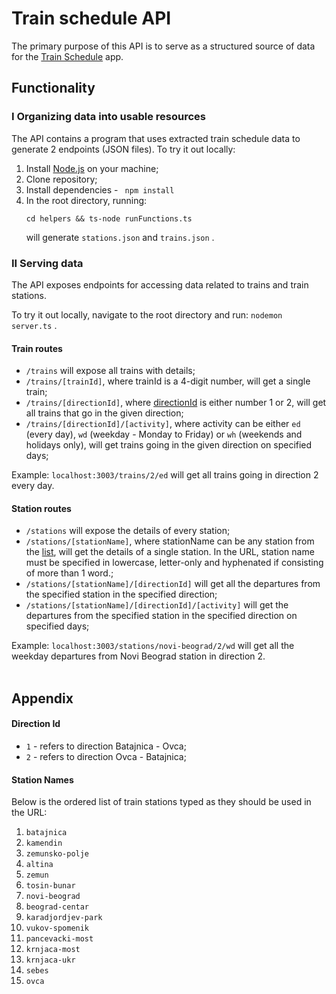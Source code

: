 # Train schedule API

The primary purpose of this API is to serve as a structured source of data for the <a href="https://github.com/Marija-Kov/train-schedule">Train Schedule</a> app.

## Functionality

### I Organizing data into usable resources

The API contains a program that uses extracted train schedule data to generate 2 endpoints (JSON files).
To try it out locally:

1. Install <a href="https://nodejs.org/en">Node.js</a> on your machine;
2. Clone repository;
3. Install dependencies - ``` npm install```
4. In the root directory, running:
   ```
   cd helpers && ts-node runFunctions.ts
   ```
   will generate ```stations.json``` and ```trains.json``` .

### II Serving data

The API exposes endpoints for accessing data related to trains and train stations.

To try it out locally, navigate to the root directory and run: ```nodemon server.ts``` .

#### Train routes

- ```/trains```  will expose all trains with details;
- ```/trains/[trainId]```, where trainId is a 4-digit number, will get a single train;
- ```/trains/[directionId]```, where [directionId](#directionId) is either number 1 or 2, will get all trains that go in the given direction;
- ```/trains/[directionId]/[activity]```, where activity can be either ```ed``` (every day), ```wd``` (weekday - Monday to Friday) or ```wh``` (weekends and holidays only), will get trains going in the given direction on specified days;

Example: ```localhost:3003/trains/2/ed``` will get all trains going in direction 2 every day.

#### Station routes

- ```/stations``` will expose the details of every station;
- ```/stations/[stationName]```, where stationName can be any station from the [list](#listOfStations), will get the details of a single station. In the URL, station name must be specified in lowercase, letter-only and hyphenated if consisting of more than 1 word.;
- ```/stations/[stationName]/[directionId]``` will get all the departures from the specified station in the specified direction;
- ```/stations/[stationName]/[directionId]/[activity]``` will get the departures from the specified station in the specified direction on specified days;

Example: ```localhost:3003/stations/novi-beograd/2/wd``` will get all the weekday departures from Novi Beograd station in direction 2.
<br><br>
## Appendix

#### Direction Id <a name = "directionId"></a>
 - ```1``` - refers to direction Batajnica - Ovca;
 - ```2``` - refers to direction Ovca - Batajnica;
#### Station Names <a name = "listOfStations"></a>

Below is the ordered list of train stations typed as they should be used in the URL: <br>
1. ```batajnica``` 
2. ```kamendin```
3. ```zemunsko-polje```
4. ```altina```
5. ```zemun```
6. ```tosin-bunar```
7. ```novi-beograd```
8. ```beograd-centar```
9. ```karadjordjev-park```
10. ```vukov-spomenik```
11. ```pancevacki-most```
12. ```krnjaca-most```
13. ```krnjaca-ukr```
14. ```sebes```
15. ```ovca```




